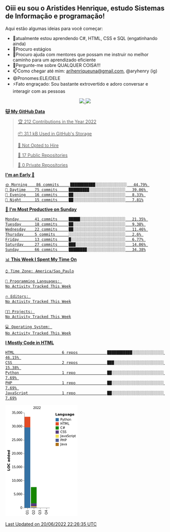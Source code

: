 ## Oiii eu sou o Aristides Henrique, estudo Sistemas de Informação e programação!


Aqui estão algumas ideias para você começar:

 
- 🌱atualmente estou aprendendo C#, HTML, CSS e SQL (engatinhando ainda)
- 👯Procuro estágios 
- 🤔Procuro ajuda com mentores que possam me instruir no melhor caminho para um aprendizado eficiente
- 💬Pergunte-me sobre QUALQUER COISA!!!
- 📫Como chegar até mim: arihenriqueuna@gmail.com, @aryhenry (ig)
- 😄Pronomes:ELE/DELE
- ⚡Fato engraçado: Sou bastante extrovertido e adoro conversar e interagir com as pessoas


<div align="center">
  <a href="https://github.com/arihenrique">
  <img height="180em" src="https://github-readme-stats.vercel.app/api?username=arihenrique&show_icons=true&theme=dracula&include_all_commits=true&count_private=true"/>
  <img height="180em" src="https://github-readme-stats.vercel.app/api/top-langs/?username=arihenrique&layout=compact&langs_count=7&theme=dracula"/>
</div>

  

  
<!--START_SECTION:waka-->
  
  
**🐱 My GitHub Data** 

> 🏆 212 Contributions in the Year 2022
 > 
> 📦 31.1 kB Used in GitHub's Storage 
 > 
> 🚫 Not Opted to Hire
 > 
> 📜 17 Public Repositories 
 > 
> 🔑 0 Private Repositories  
 > 
  > 
**I'm an Early 🐤** 

```text
🌞 Morning    86 commits     ███████████░░░░░░░░░░░░░░   44.79% 
🌆 Daytime    75 commits     █████████░░░░░░░░░░░░░░░░   39.06% 
🌃 Evening    16 commits     ██░░░░░░░░░░░░░░░░░░░░░░░   8.33% 
🌙 Night      15 commits     ██░░░░░░░░░░░░░░░░░░░░░░░   7.81%

```
📅 **I'm Most Productive on Sunday** 

```text
Monday       41 commits     █████░░░░░░░░░░░░░░░░░░░░   21.35% 
Tuesday      18 commits     ██░░░░░░░░░░░░░░░░░░░░░░░   9.38% 
Wednesday    22 commits     ██░░░░░░░░░░░░░░░░░░░░░░░   11.46% 
Thursday     5 commits      ░░░░░░░░░░░░░░░░░░░░░░░░░   2.6% 
Friday       13 commits     █░░░░░░░░░░░░░░░░░░░░░░░░   6.77% 
Saturday     27 commits     ███░░░░░░░░░░░░░░░░░░░░░░   14.06% 
Sunday       66 commits     ████████░░░░░░░░░░░░░░░░░   34.38%

```


📊 **This Week I Spent My Time On** 

```text
⌚︎ Time Zone: America/Sao_Paulo

💬 Programming Languages: 
No Activity Tracked This Week

🔥 Editors: 
No Activity Tracked This Week

🐱‍💻 Projects: 
No Activity Tracked This Week

💻 Operating System: 
No Activity Tracked This Week

```

**I Mostly Code in HTML** 

```text
HTML                     6 repos             ███████████░░░░░░░░░░░░░░   46.15% 
CSS                      2 repos             ███░░░░░░░░░░░░░░░░░░░░░░   15.38% 
Python                   1 repo              ██░░░░░░░░░░░░░░░░░░░░░░░   7.69% 
PHP                      1 repo              ██░░░░░░░░░░░░░░░░░░░░░░░   7.69% 
JavaScript               1 repo              ██░░░░░░░░░░░░░░░░░░░░░░░   7.69%

```

![Chart not found](https://raw.githubusercontent.com/AriHenrique/AriHenrique/main/charts/bar_graph.png) 


 Last Updated on 20/06/2022 22:26:35 UTC
<!--END_SECTION:waka-->
